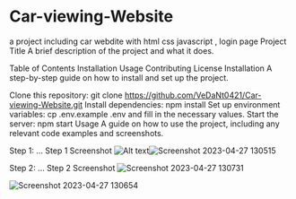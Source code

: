 # Car-viewing-Website
a project including car webdite with html css javascript , login page
Project Title
A brief description of the project and what it does.

Table of Contents
Installation
Usage
Contributing
License
Installation
A step-by-step guide on how to install and set up the project.

Clone this repository: git clone https://github.com/VeDaNt0421/Car-viewing-Website.git
Install dependencies: npm install
Set up environment variables: cp .env.example .env and fill in the necessary values.
Start the server: npm start
Usage
A guide on how to use the project, including any relevant code examples and screenshots.

Step 1: ...
Step 1 Screenshot
![Alt text]()![Screenshot 2023-04-27 130515](https://user-images.githubusercontent.com/72155662/235203849-8a2664a7-4f1e-41ba-87db-cd6af28d2f54.png)


Step 2: ...
Step 2 Screenshot
![Screenshot 2023-04-27 130731](https://user-images.githubusercontent.com/72155662/235204040-ce091336-a143-42b3-abeb-4ebefdcd6212.png)

![Screenshot 2023-04-27 130654](https://user-images.githubusercontent.com/72155662/235204240-58472a8e-ffe8-437e-bafe-1ad93f5c2ff6.png)




